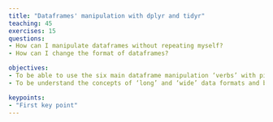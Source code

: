 ```yaml
---
title: "Dataframes' manipulation with dplyr and tidyr"
teaching: 45
exercises: 15
questions:
- How can I manipulate dataframes without repeating myself?
- How can I change the format of dataframes?

objectives:
- To be able to use the six main dataframe manipulation ‘verbs’ with pipes in dplyr.
- To be understand the concepts of ‘long’ and ‘wide’ data formats and be able to convert between them with tidyr.

keypoints:
- "First key point"
---
```

